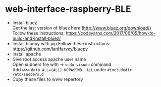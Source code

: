 # web-interface-raspberry-BLE

* Install bluez
<br />Get the last version of bluez here (http://www.bluez.org/download/)
<br /> Follow these instructions: https://codeyarns.com/2017/06/05/how-to-build-and-install-bluez/
* Install bluepy with pip
Follow these instructions: https://github.com/IanHarvey/bluepy
* Install apache
* Give root access apache user name
<br />Open sudoers file with -> `sudo visudo` command
<br />Add `www-data ALL=(ALL) NOPASSWD: ALL` under `#includedir /etc/sudoers.d`
* Copy these files to www repertory
